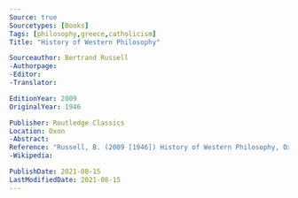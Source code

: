 ```yaml
---
Source: true
Sourcetypes: [Books]
Tags: [philosophy,greece,catholicism]
Title: "History of Western Philosophy"

Sourceauthor: Bertrand Russell
-Authorpage:
-Editor:
-Translator:

EditionYear: 2009
OriginalYear: 1946

Publisher: Routledge Classics
Location: Oxon
-Abstract:
Reference: "Russell, B. (2009 [1946]) History of Western Philosophy, Oxon, Routledge Classics."
-Wikipedia:

PublishDate: 2021-08-15
LastModifiedDate: 2021-08-15
---
```

